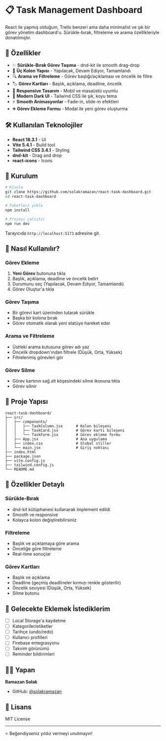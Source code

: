 # 📋 Task Management Dashboard

React ile yapmış olduğum, Trello benzeri ama daha minimalist ve şık bir görev yönetim dashboard'u. Sürükle-bırak, filtreleme ve arama özellikleriyle donatılmıştır.

## 🎯 Özellikler

- ✨ **Sürükle-Bırak Görev Taşıma** - dnd-kit ile smooth drag-drop
- 🎨 **Üç Kolon Yapısı** - Yapılacak, Devam Ediyor, Tamamlandı
- 🔍 **Arama ve Filtreleme** - Görev başlığı/açıklaması ve öncelik ile filtre
- 🏷️ **Görev Kartları** - Başlık, açıklama, deadline, öncelik
- 📱 **Responsive Tasarım** - Mobil ve masaüstü uyumlu
- 🌙 **Modern Dark UI** - Tailwind CSS ile şık, koyu tema
- ⚡ **Smooth Animasyonlar** - Fade-in, slide-in efektleri
- ➕ **Görev Ekleme Formu** - Modal ile yeni görev oluşturma

## 🛠️ Kullanılan Teknolojiler

- **React 18.3.1** - UI
- **Vite 5.4.1** - Build tool
- **Tailwind CSS 3.4.1** - Styling
- **dnd-kit** - Drag and drop
- **react-icons** - Icons

## 🚀 Kurulum

```bash
# Klonla
git clone https://github.com/solakramazan/react-task-dashboard.git
cd react-task-dashboard

# Paketleri yükle
npm install

# Projeyi çalıştır
npm run dev
```

Tarayıcıda `http://localhost:5173` adresine git.

## 📖 Nasıl Kullanılır?

### Görev Ekleme
1. **Yeni Görev** butonuna tıkla
2. Başlık, açıklama, deadline ve öncelik belirt
3. Durumunu seç (Yapılacak, Devam Ediyor, Tamamlandı)
4. Görev Oluştur'a tıkla

### Görev Taşıma
- Bir görevi kart üzerinden tutarak sürükle
- Başka bir kolona bırak
- Görev otomatik olarak yeni statüye hareket eder

### Arama ve Filtreleme
- Üstteki arama kutusuna görev adı yaz
- Öncelik dropdown'ından filtrele (Düşük, Orta, Yüksek)
- Filtrelenmiş görevleri gör

### Görev Silme
- Görev kartının sağ alt köşesindeki silme ikonuna tıkla
- Görev silinir

## 📂 Proje Yapısı

```
react-task-dashboard/
├── src/
│   ├── components/
│   │   ├── TaskColumn.jsx      # Kolon bileşeni
│   │   ├── TaskCard.jsx        # Görev kartı bileşeni
│   │   └── TaskForm.jsx        # Görev ekleme formu
│   ├── App.jsx                 # Ana uygulama
│   ├── index.css               # Global stiller
│   └── main.jsx                # Giriş noktası
├── index.html
├── package.json
├── vite.config.js
├── tailwind.config.js
└── README.md
```

## 🎨 Özellikler Detaylı

### Sürükle-Bırak
- dnd-kit kütüphanesi kullanarak implement edildi
- Smooth ve responsive
- Kolayca kolon değiştirebilirsiniz

### Filtreleme
- Başlık ve açıklamaya göre arama
- Önceliğe göre filtreleme
- Real-time sonuçlar

### Görev Kartları
- Başlık ve açıklama
- Deadline (geçmiş deadlineler kırmızı renkle gösterilir)
- Öncelik seviyesi (Düşük, Orta, Yüksek)
- Silme butonu

## 🌟 Gelecekte Eklemek İstediklerim

- [ ] Local Storage'a kaydetme
- [ ] Kategoriler/etiketler
- [ ] Tarihçe (undo/redo)
- [ ] Kullanıcı profilleri
- [ ] Firebase entegrasyonu
- [ ] Takvim görünümü
- [ ] Reminder bildirimleri

## 👨‍💻 Yapan

**Ramazan Solak**

- GitHub: [@solakramazan](https://github.com/solakramazan)

## 📄 Lisans

MIT License

---

⭐ Beğendiyseniz yıldız vermeyi unutmayın!
